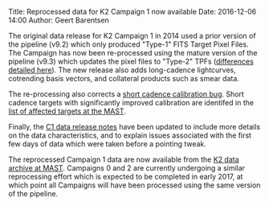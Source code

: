 Title: Reprocessed data for K2 Campaign 1 now available
Date: 2016-12-06 14:00
Author: Geert Barentsen

The original data release for K2 Campaign 1 in 2014
used a prior version of the pipeline (v9.2)
which only produced "Type-1" FITS Target Pixel Files.
The Campaign has now been re-processed using the mature 
version of the pipeline (v9.3)
which updates the pixel files to "Type-2" TPFs
([differences detailed here](/k2-data-release-notes.html#type1v2)). 
The new release also adds long-cadence lightcurves,
cotrending basis vectors, and collateral products such as smear data.

The re-processing also corrects a [short cadence calibration
bug](/problem-with-kepler-and-k2-short-cadence-pixel-calibration.html). 
Short cadence targets with significantly improved calibration
are identifed in the
[list of affected targets at the MAST](http://archive.stsci.edu/missions/k2/catalogs/K2_scrambled_short_cadence_collateral_target_list.csv).

Finally, the [C1 data release notes](/k2-data-release-notes.html#k2-campaign-1)
have been updated to include more details on the data characteristics,
and to explain issues associated with the first few days of data
which were taken before a pointing tweak.

The reprocessed Campaign 1 data are now available from the
[K2 data archive at MAST](https://archive.stsci.edu/k2).
Campaigns 0 and 2 are currently undergoing a similar reprocessing effort
which is expected to be completed in early 2017,
at which point all Campaigns will have been processed using the same version
of the pipeline.
